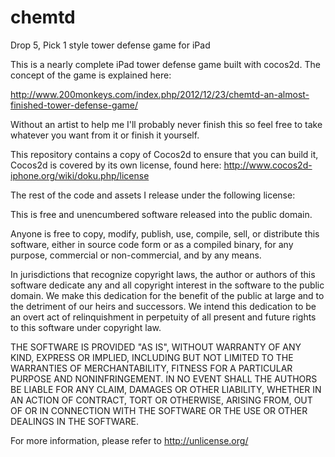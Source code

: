 chemtd
======

Drop 5, Pick 1 style tower defense game for iPad

This is a nearly complete iPad tower defense game built with cocos2d.  The concept of the game is explained here:

http://www.200monkeys.com/index.php/2012/12/23/chemtd-an-almost-finished-tower-defense-game/

Without an artist to help me I'll probably never finish this so feel free to take whatever you want from it or finish it yourself.




This repository contains a copy of Cocos2d to ensure that you can build it, Cocos2d is covered by its own license, found here: http://www.cocos2d-iphone.org/wiki/doku.php/license

The rest of the code and assets I release under the following license:

This is free and unencumbered software released into the public domain.

Anyone is free to copy, modify, publish, use, compile, sell, or distribute this software, either in source code form or as a compiled binary, for any purpose, commercial or non-commercial, and by any means.

In jurisdictions that recognize copyright laws, the author or authors of this software dedicate any and all copyright interest in the software to the public domain. We make this dedication for the benefit of the public at large and to the detriment of our heirs and successors. We intend this dedication to be an overt act of relinquishment in perpetuity of all present and future rights to this software under copyright law.

THE SOFTWARE IS PROVIDED "AS IS", WITHOUT WARRANTY OF ANY KIND, EXPRESS OR IMPLIED, INCLUDING BUT NOT LIMITED TO THE WARRANTIES OF MERCHANTABILITY, FITNESS FOR A PARTICULAR PURPOSE AND NONINFRINGEMENT. IN NO EVENT SHALL THE AUTHORS BE LIABLE FOR ANY CLAIM, DAMAGES OR OTHER LIABILITY, WHETHER IN AN ACTION OF CONTRACT, TORT OR OTHERWISE, ARISING FROM, OUT OF OR IN CONNECTION WITH THE SOFTWARE OR THE USE OR OTHER DEALINGS IN THE SOFTWARE.

For more information, please refer to http://unlicense.org/

